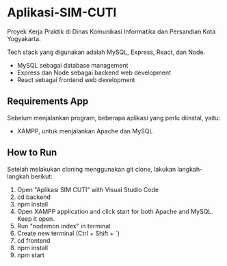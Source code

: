 # Aplikasi-SIM-CUTI

Proyek Kerja Praktik di Dinas Komunikasi Informatika dan Persandian Kota Yogyakarta.  

Tech stack yang digunakan adalah MySQL, Express, React, dan Node.
- MySQL sebagai database management
- Express dan Node sebagai backend web development
- React sebagai frontend web development

## Requirements App

Sebelum menjalankan program, beberapa aplikasi yang perlu diinstal, yaitu:  
- XAMPP, untuk menjalankan Apache dan MySQL

## How to Run
Setelah melakukan cloning menggunakan git clone, lakukan langkah-langkah berikut:
1. Open "Aplikasi SIM CUTI" with Visual Studio Code
2. cd backend
3. npm install
4. Open XAMPP application and click start for both Apache and MySQL. Keep it open.
4. Run "nodemon index" in terminal
5. Create new terminal (Ctrl + Shift + `)
6. cd frontend
7. npm install
8. npm start
